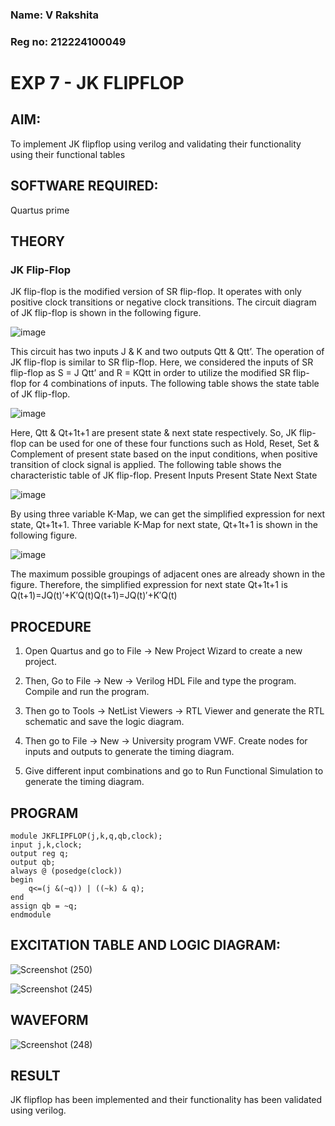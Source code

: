 ### Name: V Rakshita
### Reg no: 212224100049

# EXP 7 - JK FLIPFLOP

## **AIM:** 

To implement  JK flipflop using verilog and validating their functionality using their functional tables

## **SOFTWARE REQUIRED:**

Quartus prime

## **THEORY**

### **JK Flip-Flop**

JK flip-flop is the modified version of SR flip-flop. It operates with only positive clock transitions or negative clock transitions. The circuit diagram of JK flip-flop is shown in the following figure.

![image](https://github.com/naavaneetha/JKFLIPFLOP-USING-IF-ELSE/assets/154305477/a649c30b-232b-4558-b188-fd6c09845180)


This circuit has two inputs J & K and two outputs Qtt & Qtt’. The operation of JK flip-flop is similar to SR flip-flop. Here, we considered the inputs of SR flip-flop as S = J Qtt’ and R = KQtt in order to utilize the modified SR flip-flop for 4 combinations of inputs. The following table shows the state table of JK flip-flop.

![image](https://github.com/naavaneetha/JKFLIPFLOP-USING-IF-ELSE/assets/154305477/c4360742-e8a8-4937-b089-c46c0433f9a3)

 
Here, Qtt & Qt+1t+1 are present state & next state respectively. So, JK flip-flop can be used for one of these four functions such as Hold, Reset, Set & Complement of present state based on the input conditions, when positive transition of clock signal is applied. The following table shows the characteristic table of JK flip-flop. Present Inputs Present State Next State
 
![image](https://github.com/naavaneetha/JKFLIPFLOP-USING-IF-ELSE/assets/154305477/6c275261-a6d5-4c37-a3a7-1e88ca11c4cd)

By using three variable K-Map, we can get the simplified expression for next state, Qt+1t+1. Three variable K-Map for next state, Qt+1t+1 is shown in the following figure.
 
![image](https://github.com/naavaneetha/JKFLIPFLOP-USING-IF-ELSE/assets/154305477/5174f41b-0ce0-4329-a372-6d1943ea6673)

The maximum possible groupings of adjacent ones are already shown in the figure. Therefore, the simplified expression for next state Qt+1t+1 is Q(t+1)=JQ(t)′+K′Q(t)Q(t+1)=JQ(t)′+K′Q(t)

## **PROCEDURE**

1.	Open Quartus and go to File -> New Project Wizard to create a new project. 

2.	Then, Go to File -> New -> Verilog HDL File and type the program. Compile and run the program.

3.	Then go to Tools -> NetList Viewers -> RTL Viewer and generate the RTL schematic and save the logic diagram.

4.	Then go to File -> New -> University program VWF. Create nodes for inputs and outputs to generate the timing diagram.

5.	Give different input combinations and go to Run Functional Simulation to generate the timing diagram.

## **PROGRAM**
```
module JKFLIPFLOP(j,k,q,qb,clock);
input j,k,clock;
output reg q;
output qb;
always @ (posedge(clock))
begin
	q<=(j &(~q)) | ((~k) & q);
end
assign qb = ~q;
endmodule
```

## **EXCITATION TABLE AND LOGIC DIAGRAM:**

![Screenshot (250)](https://github.com/user-attachments/assets/1c1a4633-bebd-47ce-bd01-b218d796a4a8)

![Screenshot (245)](https://github.com/user-attachments/assets/4b3fc9e8-00d6-4f5f-a280-4be85c992115)

## **WAVEFORM**

![Screenshot (248)](https://github.com/user-attachments/assets/6763616c-ae70-4e67-8c8f-0bfc7e850bb6)

## **RESULT**

JK flipflop has been implemented and their functionality has been validated using verilog.
